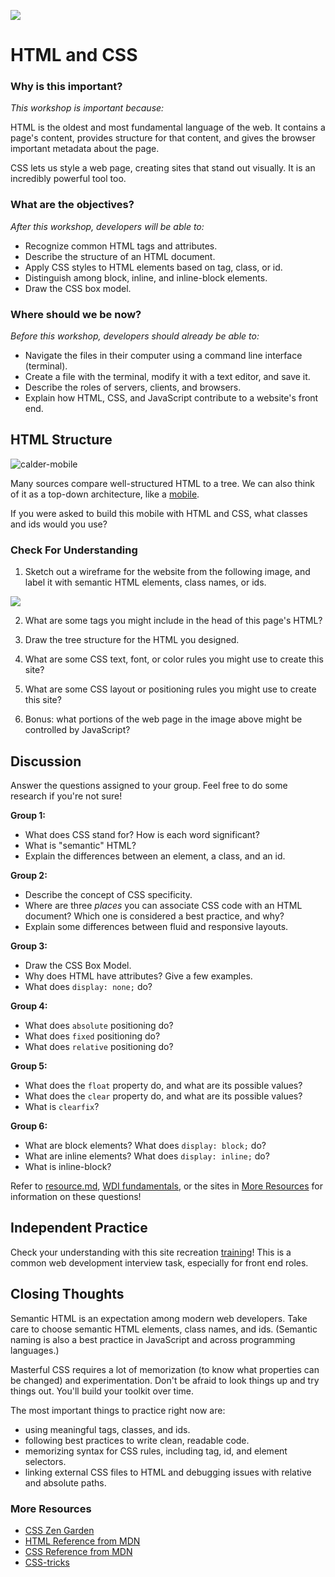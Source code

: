 <!--
Creator: <Name>
Market: SF
-->

![](https://ga-dash.s3.amazonaws.com/production/assets/logo-9f88ae6c9c3871690e33280fcf557f33.png)

# HTML and CSS

### Why is this important?
<!-- framing the "why" in big-picture/real world examples -->
*This workshop is important because:*

HTML is the oldest and most fundamental language of the web.  It contains a page's content, provides structure for that content, and gives the browser important metadata about the page.

CSS lets us style a web page, creating sites that stand out visually. It is an incredibly powerful tool too.

### What are the objectives?
<!-- specific/measurable goal for students to achieve -->
*After this workshop, developers will be able to:*

- Recognize common HTML tags and attributes.
- Describe the structure of an HTML document.
- Apply CSS styles to HTML elements based on tag, class, or id.
- Distinguish among block, inline, and inline-block elements.
- Draw the CSS box model.

### Where should we be now?
<!-- call out the skills that are prerequisites -->
*Before this workshop, developers should already be able to:*

- Navigate the files in their computer using a command line interface (terminal).
- Create a file with the terminal, modify it with a text editor, and save it.
- Describe the roles of servers, clients, and browsers.
- Explain how HTML, CSS, and JavaScript contribute to a website's front end.

## HTML Structure

![calder-mobile](https://cloud.githubusercontent.com/assets/7833470/10673045/8edabf9c-78a8-11e5-9c61-5587d2389da9.jpg)

Many sources compare well-structured HTML to a tree. We can also think of it as a top-down architecture, like a [mobile](https://en.wikipedia.org/wiki/Mobile_(sculpture)).

If you were asked to build this mobile with HTML and CSS, what classes and ids would you use?

### Check For Understanding

1. Sketch out a wireframe for the website from the following image, and label it with semantic HTML elements, class names, or ids.

  ![](https://cloud.githubusercontent.com/assets/3254910/17682332/b2c259dc-62ff-11e6-9fdd-7bd0bb620ba9.png)

2. What are some tags you might include in the head of this page's HTML?

3. Draw the tree structure for the HTML you designed.

4. What are some CSS text, font, or color rules you might use to create this site?

5. What are some CSS layout or positioning rules you might use to create this site?

4. Bonus: what portions of the web page in the image above might be controlled by JavaScript?


## Discussion

Answer the questions assigned to your group. Feel free to do some research if you're not sure!

**Group 1:**
* What does CSS stand for? How is each word significant?
* What is "semantic" HTML?
* Explain the differences between an element, a class, and an id.

**Group 2:**
* Describe the concept of CSS specificity.
* Where are three *places* you can associate CSS code with an HTML document? Which one is considered a best practice, and why?
* Explain some differences between fluid and responsive layouts.

**Group 3:**
* Draw the CSS Box Model.
* Why does HTML have attributes?  Give a few examples.
* What does `display: none;` do?

**Group 4:**

* What does `absolute` positioning do?
* What does `fixed` positioning do?
* What does `relative` positioning do?

**Group 5:**

* What does the `float` property do, and what are its possible values?
* What does the `clear` property do, and what are its possible values?
* What is `clearfix`?

**Group 6:**

* What are block elements? What does `display: block;` do?
* What are inline elements? What does `display: inline;`  do?
* What is inline-block?

Refer to [resource.md](resource.md), [WDI fundamentals](http://fundamentals.generalassemb.ly/), or the sites in [More Resources](#more-resources) for information on these questions!

## Independent Practice

Check your understanding with this site recreation [training](https://github.com/sf-wdi-33/site-recreation)!  This is a common web development interview task, especially for front end roles.


## Closing Thoughts

Semantic HTML is an expectation among modern web developers. Take care to choose semantic HTML elements, class names, and ids. (Semantic naming is also a best practice in JavaScript and across programming languages.)

Masterful CSS requires a lot of memorization (to know what properties can be changed) and experimentation. Don't be afraid to look things up and try things out. You'll build your toolkit over time.  

The most important things to practice right now are:

- using meaningful tags, classes, and ids.
- following best practices to write clean, readable code.
- memorizing syntax for CSS rules, including tag, id, and element selectors.  
- linking external CSS files to HTML and debugging issues with relative and absolute paths.


### More Resources

* [CSS Zen Garden](http://www.csszengarden.com/)
* [HTML Reference from MDN](https://developer.mozilla.org/en-US/docs/Web/HTML)
* [CSS Reference from MDN](https://developer.mozilla.org/en-US/docs/Web/CSS)
* [CSS-tricks](https://css-tricks.com/)

